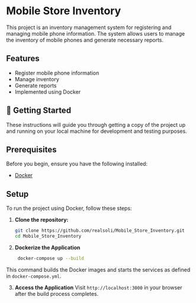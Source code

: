 # Mobile Store Inventory

This project is an inventory management system for registering and managing mobile phone information. The system allows users to manage the inventory of mobile phones and generate necessary reports.

## Features

- Register mobile phone information
- Manage inventory
- Generate reports
- Implemented using Docker

## 🚀 Getting Started

These instructions will guide you through getting a copy of the project up and running on your local machine for development and testing purposes.

## Prerequisites

Before you begin, ensure you have the following installed:

- [Docker](https://www.docker.com/get-started)

## Setup

To run the project using Docker, follow these steps:

1. **Clone the repository:**

   ```bash
   git clone https://github.com/realsoli/Mobile_Store_Inventory.git
   cd Mobile_Store_Inventory
   ```
 2. **Dockerize the Application**
     ```bash
      docker-compose up --build
      ```
   This command builds the Docker images and starts the services as defined in `docker-compose.yml`.

3. **Access the Application**
   Visit `http://localhost:3000` in your browser after the build process completes.
